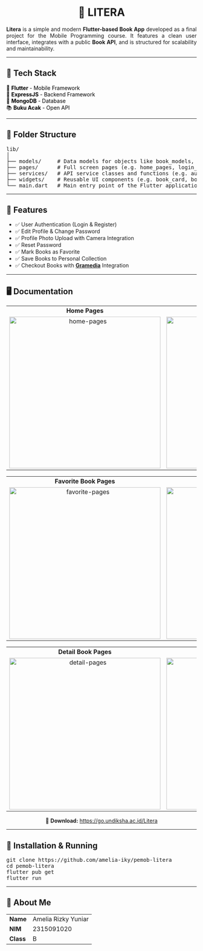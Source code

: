 <h1 align="center">📔 LITERA</h1>

<p align="justify">
  <b>Litera</b> is a simple and modern <b>Flutter-based Book App</b> developed as a final project for the Mobile Programming course. It features a clean user interface, integrates with a public <b>Book API</b>, and is structured for scalability and maintainability.
</p>

<hr/>

<h2>🚀 Tech Stack</h2>

<ul style="list-style: none; padding-left: 0; color: black;">
  <li>📱 <a href="https://flutter.dev/" target="_blank" style="color: black; text-decoration: none;"><strong>Flutter</strong></a> - Mobile Framework</li>
  <li>🚀 <a href="https://expressjs.com/" target="_blank" style="color: black; text-decoration: none;"><strong>ExpressJS</strong></a> - Backend Framework</li>
  <li>🍃 <a href="https://www.mongodb.com/" target="_blank" style="color: black; text-decoration: none;"><strong>MongoDB</strong></a> - Database</li>
  <li>📚 <a href="https://bukuacak.vercel.app/api" target="_blank" style="color: black; text-decoration: none;"><strong>Buku Acak</strong></a> - Open API</li>
</ul>

<hr/>

<h2>📁 Folder Structure</h2>

<pre>
lib/
│
├── models/     # Data models for objects like book_models, genre_models, user_models, etc.
├── pages/      # Full screen pages (e.g. home_pages, login_pages, proile_pages, etc.)
├── services/   # API service classes and functions (e.g. auth_api_service, book_api_service, user_api_service, etc.)
├── widgets/    # Reusable UI components (e.g. book_card, book_category, profile_form, etc.)
└── main.dart   # Main entry point of the Flutter application
</pre>

<hr/>

<h2>🎯 Features</h2>

<ul>
  <li>✅ User Authentication (Login & Register)</li>
  <li>✅ Edit Profile & Change Password</li>
  <li>✅ Profile Photo Upload with Camera Integration</li>
  <li>✅ Reset Password</li>
  <li>✅ Mark Books as Favorite</li>
  <li>✅ Save Books to Personal Collection</li>
  <li>✅ Checkout Books with <a href="https://www.gramedia.com/"><strong>Gramedia</strong></a> Integration</li>
</ul>

<hr/>

<h2>🖥️ Documentation</h2>

<table>
  <tr>
    <td align="center"><b>Home Pages</b></td>
    <td align="center"><b>Profile Pages</b></td>
  </tr>
  <tr>
    <td align="center">
      <img src="/public/landing-pages.png" alt="home-pages" width="400"/>
    </td>
    <td align="center">
      <img src="/public/pagination.png" alt="profile-pages" width="400"/>
    </td>
  </tr>
</table>

<table>
  <tr>
    <td align="center"><b>Favorite Book Pages</b></td>
    <td align="center"><b>Saved Book Pages</b></td>
  </tr>
  <tr>
    <td align="center">
      <img src="/public/form-view.png" alt="favorite-pages" width="400"/>
    </td>
    <td align="center">
      <img src="/public/confirmation-button.png" alt="saved-pages" width="400"/>
    </td>
  </tr>
</table>

<table>
  <tr>
    <td align="center"><b>Detail Book Pages</b></td>
    <td align="center"><b>Search Book Pages</b></td>
  </tr>
  <tr>
    <td align="center">
      <img src="/public/search-bar.png" alt="detail-pages" width="400"/>
    </td>
    <td align="center">
      <img src="/public/null-search.png" alt="search-pages" width="400"/>
    </td>
  </tr>
</table>

<p align="center">
  🔗 <b>Download:</b> <a href="https://go.undiksha.ac.id/Litera" target="_blank">https://go.undiksha.ac.id/Litera</a>
</p>

<hr/>

<h2>🔧 Installation & Running</h2>

<pre>
git clone https://github.com/amelia-iky/pemob-litera
cd pemob-litera
flutter pub get
flutter run
</pre>

<hr/>

<h2>📌 About Me</h2>

<table>
  <tr>
    <td><b>Name</b></td>
    <td>Amelia Rizky Yuniar</td>
  </tr>
  <tr>
    <td><b>NIM</b></td>
    <td>2315091020</td>
  </tr>
  <tr>
    <td><b>Class</b></td>
    <td>B</td>
  </tr>
</table>
